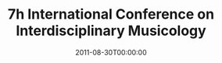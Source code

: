 ---
acronym: CIM-11
date: '2011-08-30T00:00:00'
ext_url: http://www.n-ism.org/CIM2011/
location: Glasgow, Scotland
submission_date: '2011-04-01T00:00:00'
title: 7h International Conference on Interdisciplinary Musicology
---